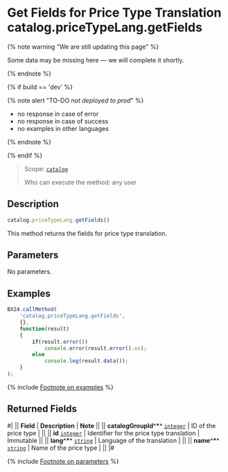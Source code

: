 # Get Fields for Price Type Translation catalog.priceTypeLang.getFields

{% note warning "We are still updating this page" %}

Some data may be missing here — we will complete it shortly.

{% endnote %}

{% if build == 'dev' %}

{% note alert "TO-DO _not deployed to prod_" %}

- no response in case of error
- no response in case of success
- no examples in other languages
  
{% endnote %}

{% endif %}

> Scope: [`catalog`](../../scopes/permissions.md)
>
> Who can execute the method: any user

## Description

```js
catalog.priceTypeLang.getFields()
```

This method returns the fields for price type translation.

## Parameters

No parameters.

## Examples

```javascript
BX24.callMethod(
    'catalog.priceTypeLang.getFields',
    {},
    function(result)
    {
        if(result.error())
            console.error(result.error().ex);
        else
            console.log(result.data());
    }
);
```
{% include [Footnote on examples](../../../_includes/examples.md) %}

## Returned Fields

#|
|| **Field** | **Description** | **Note** ||
|| **catalogGroupId^*^** 
[`integer`](../../data-types.md) | ID of the price type |  ||
|| **id**
[`integer`](../../data-types.md) | Identifier for the price type translation | Immutable ||
|| **lang^*^**
[`string`](../../data-types.md) | Language of the translation |  ||
|| **name^*^**
[`string`](../../data-types.md) | Name of the price type |  ||
|#

{% include [Footnote on parameters](../../../_includes/required.md) %}